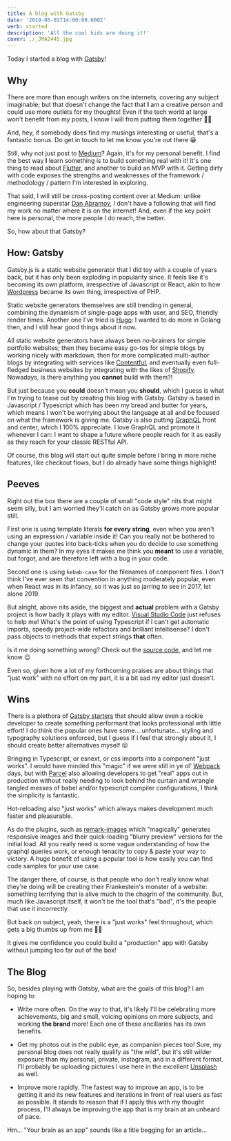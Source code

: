 ```yaml
---
title: A blog with Gatsby
date: '2019-05-01T14:00:00.000Z'
verb: started
description: 'All the cool kids are doing it!'
cover: ./_JMA2445.jpg
---
```


Today I started a blog with [Gatsby]!

[gatsby]: https://www.gatsbyjs.org/ 'Fast in every way that matters'

## Why

There are more than enough writers on the internets, covering any subject imaginable; but that doesn't change the fact that **I** am a creative person and could use more outlets for my thoughts! Even if the tech world at large won't benefit from my posts, I know I will from putting them together 🙌🏼

And, hey, if somebody does find my musings interesting or useful, that's a fantastic bonus. Do get in touch to let me know you're out there 😁

Still, why not just post to [Medium]? Again, it's for my personal benefit. I find the best way **I** learn something is to build something real with it! It's one thing to read about [Flutter], and another to build an MVP with it. Getting dirty with code exposes the strengths and weaknesses of the framework / methodology / pattern I'm interested in exploring.

That said, I will still be cross-posting content over at Medium: unlike engineering superstar [Dan Abramov], I don't have a following that will find my work no matter where it is on the internet! And, even if the key point here is personal, the more people I do reach, the better.

So, how about that Gatsby?

[medium]: https://medium.com/
[flutter]: https://flutter.io/ 'Beautiful apps in record time'
[dan abramov]: https://overreacted.io/ 'Pun on being most known for work in React?'

## How: Gatsby

Gatsby.js is a static website generator that I did toy with a couple of years back, but it has only been exploding in popularity since. It feels like it's becoming its own platform, irrespective of Javascript or React, akin to how [Wordpress] became its own thing, irrespective of PHP.

Static website generators themselves are still trending in general, combining the dynamism of single-page apps with user, and SEO, friendly render times. Another one I've tried is [Hugo]: I wanted to do more in Golang then, and I still hear good things about it now.

All static website generators have always been no-brainers for simple portfolio websites; then they became easy go-tos for simple blogs by working nicely with markdown, then for more complicated multi-author blogs by integrating with services like [Contentful], and eventually even full-fledged business websites by integrating with the likes of [Shopify]. Nowadays, is there anything you **cannot** build with them?!

But just because you **could** doesn't mean you **should**, which I guess is what I'm trying to tease out by creating this blog with Gatsby. Gatsby is based in Javascript / Typescript which has been my bread and butter for years, which means I won't be worrying about the language at all and be focused on what the framework is giving me. Gatsby is also putting [GraphQL] front and center, which I 100% appreciate. I love GraphQL and promote it whenever I can: I want to shape a future where people reach for it as easily as they reach for your classic RESTful API.

Of course, this blog will start out quite simple before I bring in more niche features, like checkout flows, but I do already have some things highlight!

[wordpress]: https://wordpress.org/ 'Blog Tool, Publishing Platform, and CMS'
[hugo]: https://gohugo.io/ 'It claims it is the fastest!'
[contentful]: https://www.contentful.com/ 'Content Infrastructure for Digital Teams'
[shopify]: https://www.shopify.com/ 'Sell online, on social media, or in person'
[graphql]: https://graphql.org/ 'A query language for your API'

## Peeves

Right out the box there are a couple of small "code style" nits that might seem silly, but I am worried they'll catch on as Gatsby grows more popular still.

First one is using template literals **for every string**, even when you aren't using an expression / variable inside it! Can you really not be bothered to change your quotes into back-ticks when you do decide to use something dynamic in them? In my eyes it makes me think you **meant** to use a variable, but forgot, and are therefore left with a bug in your code.

Second one is using `kebab-case` for the filenames of component files. I don't think I've ever seen that convention in anything moderately popular, even when React was in its infancy, so it was just so jarring to see in 2017, let alone 2019.

But alright, above nits aside, the biggest and **actual** problem with a Gatsby project is how badly it plays with my editor. [Visual Studio Code] just refuses to help me! What's the point of using Typescript if I can't get automatic imports, speedy project-wide refactors and brilliant intellisense? I don't pass objects to methods that expect strings **that** often.

Is it me doing something wrong? Check out the [source code], and let me know 😉

Even so, given how a lot of my forthcoming praises are about things that "just work" with no effort on my part, it is a bit sad my editor just doesn't.

[visual studio code]: https://code.visualstudio.com/ 'Almost as clever as Webstorm, almost as fast as Sublime'
[source code]: https://github.com/jmagrippis/blog/ 'crowd-sourcing code quality since 2019'

## Wins

There is a plethora of [Gatsby starters] that should allow even a rookie developer to create something performant that looks professional with little effort! I do think the popular ones have some... unfortunate... styling and typography solutions enforced, but I guess if I feel that strongly about it, I should create better alternatives myself 😛

Bringing in Typescript, or esnext, or css imports into a component "just works". I would have minded this "magic" if we were still in ye ol' [Webpack] days, but with [Parcel] also allowing developers to get "real" apps out in production without really needing to look behind the curtain and wrangle tangled messes of babel and/or typescript compiler configurations, I think the simplicity is fantastic.

Hot-reloading also "just works" which always makes development much faster and pleasurable.

As do the plugins, such as [remark-images] which "magically" generates responsive images and their quick-loading "blurry preview" versions for the initial load. All you really need is some vague understanding of how the graphql queries work, or enough tenacity to copy & paste your way to victory. A huge benefit of using a popular tool is how easily you can find code samples for your use case.

The danger there, of course, is that people who don't really know what they're doing will be creating their Frankestein's monster of a website: something terrifying that is alive much to the chagrin of the community. But, much like Javascript itself, it won't be the tool that's "bad", it's the people that use it incorrectly.

But back on subject, yeah, there is a "just works" feel throughout, which gets a big thumbs up from me 👍🏼

It gives me confidence you could build a "production" app with Gatsby without jumping too far out of the box!

[gatsby starters]: https://www.gatsbyjs.org/starters/?v=2 'Too much magic'
[webpack]: https://webpack.js.org/ 'bundle your assets'
[parcel]: https://parceljs.org/ 'Blazing fast, zero configuration web application bundler'
[remark-images]: https://www.gatsbyjs.org/packages/gatsby-remark-images/ 'quick-loading responsive images'

## The Blog

So, besides playing with Gatsby, what are the goals of this blog? I am hoping to:

- Write more often. On the way to that, it's likely I'll be celebrating more achievements, big and small, voicing opinions on more subjects, and working **the brand** more! Each one of these ancillaries has its own benefits.

- Get my photos out in the public eye, as companion pieces too! Sure, my personal blog does not really qualify as "the wild", but it's still wilder exposure than my personal, private, instagram, and in a different format. I'll probably be uploading pictures I use here in the excellent [Unsplash] as well.

- Improve more rapidly. The fastest way to improve an app, is to be getting it and its new features and iterations in front of real users as fast as possible. It stands to reason that if I apply this with my thought process, I'll always be improving the app that is my brain at an unheard of pace.

Hm... "Your brain as an app" sounds like a title begging for an article...

[unsplash]: https://unsplash.com/ 'The most generous community of photographers'
